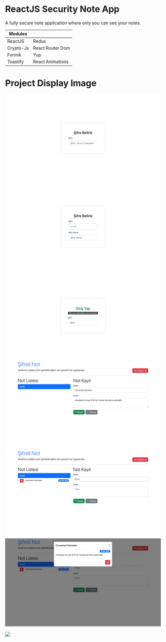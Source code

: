 # ReactJS Security Note App
A fully secure note application where only you can see your notes.

Modules | |
------------- | -------------
ReactJS | Redux
Crypto-Js | React Router Dom
Formik | Yup 
Toastify | React Animations 

# Project Display Image
<p>
<kbd><img src="https://github.com/hakanozer/ReactJS_Security_Note_App/blob/master/app_images/1.png" width="%100"/></kbd>
<kbd><img src="https://github.com/hakanozer/ReactJS_Security_Note_App/blob/master/app_images/2.png" width="%100"/></kbd>
<kbd><img src="https://github.com/hakanozer/ReactJS_Security_Note_App/blob/master/app_images/3.png" width="%100"/></kbd>
<kbd><img src="https://github.com/hakanozer/ReactJS_Security_Note_App/blob/master/app_images/4.png" width="%100"/></kbd>
<kbd><img src="https://github.com/hakanozer/ReactJS_Security_Note_App/blob/master/app_images/5.png" width="%100"/></kbd>
<kbd><img src="https://github.com/hakanozer/ReactJS_Security_Note_App/blob/master/app_images/6.png" width="%100"/></kbd>
</p>

<img src="https://github.com/hakanozer/ReactJS_Security_Note_App/blob/master/app_images/7.gif" width="%100"/>
